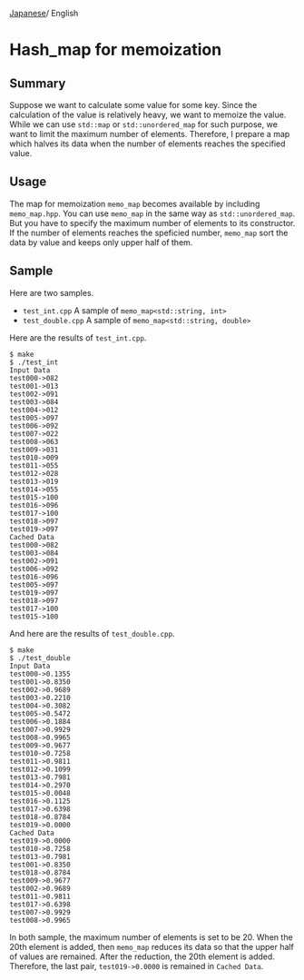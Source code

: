 [Japanese](README_ja.md)/ English

# Hash_map for memoization

## Summary

Suppose we want to calculate some value for some key.
Since the calculation of the value is relatively heavy,
we want to memoize the value.
While we can use `std::map` or `std::unordered_map` for such purpose,
we want to limit the maximum number of elements.
Therefore, I prepare a map which halves its data
when the number of elements reaches the specified value.


## Usage

The map for memoization `memo_map` becomes available by including `memo_map.hpp`.
You can use `memo_map` in the same way as `std::unordered_map`. But you have to specify the maximum number of elements to its constructor.
If the number of elements reaches the speficied number,
`memo_map` sort the data by value and keeps only upper half of them.

## Sample

Here are two samples.

* `test_int.cpp` A sample of `memo_map<std::string, int>`
* `test_double.cpp` A sample of `memo_map<std::string, double>`


Here are the results of `test_int.cpp`.

    $ make
    $ ./test_int
    Input Data
    test000->082
    test001->013
    test002->091
    test003->084
    test004->012
    test005->097
    test006->092
    test007->022
    test008->063
    test009->031
    test010->009
    test011->055
    test012->028
    test013->019
    test014->055
    test015->100
    test016->096
    test017->100
    test018->097
    test019->097
    Cached Data
    test000->082
    test003->084
    test002->091
    test006->092
    test016->096
    test005->097
    test019->097
    test018->097
    test017->100
    test015->100    

And here are the results of `test_double.cpp`.

    $ make
    $ ./test_double
    Input Data
    test000->0.1355
    test001->0.8350
    test002->0.9689
    test003->0.2210
    test004->0.3082
    test005->0.5472
    test006->0.1884
    test007->0.9929
    test008->0.9965
    test009->0.9677
    test010->0.7258
    test011->0.9811
    test012->0.1099
    test013->0.7981
    test014->0.2970
    test015->0.0048
    test016->0.1125
    test017->0.6398
    test018->0.8784
    test019->0.0000
    Cached Data
    test019->0.0000
    test010->0.7258
    test013->0.7981
    test001->0.8350
    test018->0.8784
    test009->0.9677
    test002->0.9689
    test011->0.9811
    test017->0.6398
    test007->0.9929
    test008->0.9965

In both sample, the maximum number of elements is set to be 20.
When the 20th element is added, then `memo_map` reduces its data so that the upper half of values are remained. After the reduction, the 20th element is added. Therefore, the last pair, `test019->0.0000` is remained in `Cached Data`. 
